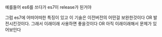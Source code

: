예를들어 es6를 쓰다가 es7이 release가 된거야



그럼 es7에 어떠어떠한 특징이 있고 이 기술은 이전버전의 어떤걸 보완한것이다 OR 발전시킨것이다. 그래서 이래이래 사용하면 좋을것이다 OR 아직 이래이래해서 문제가 있어보인다